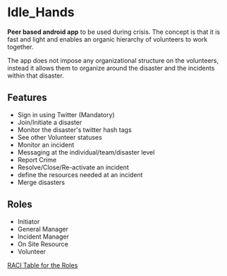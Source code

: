 # Idle_Hands

**Peer based android app** to be used during crisis. The concept is that it is fast and light and enables an organic hierarchy of volunteers to work together.

The app does not impose any organizational structure on the volunteers, instead it allows them to organize around the disaster and the incidents within that disaster.

## Features
- Sign in using Twitter (Mandatory)
- Join/Initiate a disaster
- Monitor the disaster's twitter hash tags
- See other Volunteer statuses
- Monitor an incident
- Messaging at the individual/team/disaster level
- Report Crime
- Resolve/Close/Re-activate an incident
- define the resources needed at an incident
- Merge disasters

## Roles
- Initiator
- General Manager
- Incident Manager
- On Site Resource
- Volunteer

[RACI Table for the Roles](./app/Documentation/RACI.Md)
